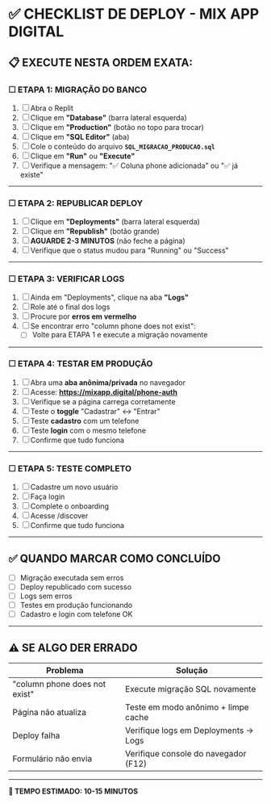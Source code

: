 # ✅ CHECKLIST DE DEPLOY - MIX APP DIGITAL

## 📋 EXECUTE NESTA ORDEM EXATA:

### ☐ **ETAPA 1: MIGRAÇÃO DO BANCO**

1. ☐ Abra o Replit
2. ☐ Clique em **"Database"** (barra lateral esquerda)
3. ☐ Clique em **"Production"** (botão no topo para trocar)
4. ☐ Clique em **"SQL Editor"** (aba)
5. ☐ Cole o conteúdo do arquivo **`SQL_MIGRACAO_PRODUCAO.sql`**
6. ☐ Clique em **"Run"** ou **"Execute"**
7. ☐ Verifique a mensagem: "✅ Coluna phone adicionada" ou "✅ já existe"

---

### ☐ **ETAPA 2: REPUBLICAR DEPLOY**

1. ☐ Clique em **"Deployments"** (barra lateral esquerda)
2. ☐ Clique em **"Republish"** (botão grande)
3. ☐ **AGUARDE 2-3 MINUTOS** (não feche a página)
4. ☐ Verifique que o status mudou para "Running" ou "Success"

---

### ☐ **ETAPA 3: VERIFICAR LOGS**

1. ☐ Ainda em "Deployments", clique na aba **"Logs"**
2. ☐ Role até o final dos logs
3. ☐ Procure por **erros em vermelho**
4. ☐ Se encontrar erro "column phone does not exist":
   - ☐ Volte para ETAPA 1 e execute a migração novamente

---

### ☐ **ETAPA 4: TESTAR EM PRODUÇÃO**

1. ☐ Abra uma **aba anônima/privada** no navegador
2. ☐ Acesse: **https://mixapp.digital/phone-auth**
3. ☐ Verifique se a página carrega corretamente
4. ☐ Teste o **toggle** "Cadastrar" ↔ "Entrar"
5. ☐ Teste **cadastro** com um telefone
6. ☐ Teste **login** com o mesmo telefone
7. ☐ Confirme que tudo funciona

---

### ☐ **ETAPA 5: TESTE COMPLETO**

1. ☐ Cadastre um novo usuário
2. ☐ Faça login
3. ☐ Complete o onboarding
4. ☐ Acesse /discover
5. ☐ Confirme que tudo funciona

---

## ✅ QUANDO MARCAR COMO CONCLUÍDO

- ☐ Migração executada sem erros
- ☐ Deploy republicado com sucesso
- ☐ Logs sem erros
- ☐ Testes em produção funcionando
- ☐ Cadastro e login com telefone OK

---

## ⚠️ SE ALGO DER ERRADO

| Problema | Solução |
|----------|---------|
| "column phone does not exist" | Execute migração SQL novamente |
| Página não atualiza | Teste em modo anônimo + limpe cache |
| Deploy falha | Verifique logs em Deployments → Logs |
| Formulário não envia | Verifique console do navegador (F12) |

---

**🎯 TEMPO ESTIMADO: 10-15 MINUTOS**
